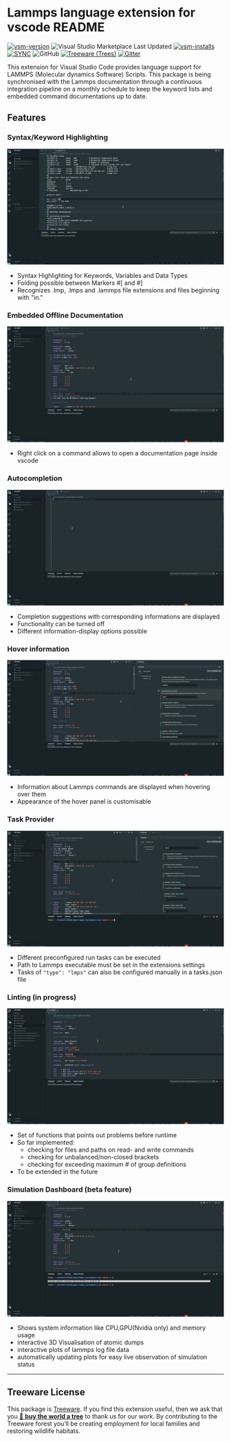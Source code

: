 # Lammps language extension for vscode README


[![vsm-version](https://img.shields.io/visual-studio-marketplace/v/thfriedrich.lammps?style=flat&label=VS%20Marketplace&logo=visual-studio-code)](https://marketplace.visualstudio.com/items?itemName=thfriedrich.lammps)
![Visual Studio Marketplace Last Updated](https://img.shields.io/visual-studio-marketplace/last-updated/thfriedrich.lammps?style=flat&label=Last%20Update&logo=visual-studio-code)
[![vsm-installs](https://img.shields.io/visual-studio-marketplace/i/thfriedrich.lammps?style=flat&label=installs&logo=visual-studio-code&color=brightgreen)](https://marketplace.visualstudio.com/items?itemName=thfriedrich.lammps)
[![SYNC](https://github.com/ThFriedrich/lammps_vscode/actions/workflows/sync.yml/badge.svg)](https://github.com/ThFriedrich/lammps_vscode/actions/workflows/sync.yml)
![GitHub](https://custom-icon-badges.herokuapp.com/github/license/thfriedrich/lammps_vscode?color=brightgreen&logo=repo)
[![Treeware (Trees)](https://custom-icon-badges.demolab.com/treeware/trees/thfriedrich/lammps_vscode?color=brightgreen&label=Plant%20Tree&logo=treeware&logoColor=brightgreen)](https://plant.treeware.earth/thfriedrich/lammps_vscode)
[![Gitter](https://img.shields.io/gitter/room/thfriedrich/lammps_vscode?logo=gitter)](https://gitter.im/lammps_vscode/community)

This extension for Visual Studio Code provides language support for LAMMPS (Molecular dynamics Software) Scripts.
This package is being synchronised with the Lammps documentation through a continuous integration pipeline on a monthly schedule to keep the keyword lists and embedded command documentations up to date.

## Features

### Syntax/Keyword Highlighting 
![Syntax Highlighting](imgs/lammps-lng-anim.gif)

- Syntax Highlighting for Keywords, Variables and Data Types
- Folding possible between Markers #[ and #]
- Recognizes .lmp, .lmps and .lammps file extensions and files beginning with "in."

### Embedded Offline Documentation 

![Embedded Offline Documentation](imgs/doc_panel.gif)

- Right click on a command allows to open a documentation page inside vscode

### Autocompletion

![Autocompletion](imgs/autocomplete.gif)

- Completion suggestions with corresponding informations are displayed
- Functionality can be turned off
- Different information-display options possible 

### Hover information

![Hover](imgs/hover.gif)

- Information about Lammps commands are displayed when hovering over them
- Appearance of the hover panel is customisable

### Task Provider

![Tasks](imgs/run_task.gif)

- Different preconfigured run tasks can be executed
- Path to Lammps executable must be set in the extensions settings 
- Tasks of `"type": "lmps"` can also be configured manually in a tasks.json file

### Linting (in progress)

![Lint](imgs/lint.gif)

- Set of functions that points out problems before runtime
- So far implemented: 
  - checking for files and paths on read- and write commands
  - checking for unbalanced/non-closed brackets
  - checking for exceeding maximum # of group definitions
- To be extended in the future


### Simulation Dashboard (beta feature)

![Dashboard](imgs/dashboard.gif)

 - Shows system information like CPU,GPU(Nvidia only) and memory usage
 - interactive 3D Visualisation of atomic dumps
 - interactive plots of lammps log file data
 - automatically updating plots for easy live observation of simulation status
--- 


## Treeware License            
This package is [Treeware](https://treeware.earth). If you find this extension useful, then we ask that you [🌱 **buy the world a tree**](https://plant.treeware.earth/thfriedrich/lammps_vscode) to thank us for our work. By contributing to the Treeware forest you’ll be creating employment for local families and restoring wildlife habitats.
